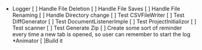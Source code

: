 * Logger
	[ ] Handle File Deletion
	[ ] Handle File Saves
	[ ] Handle File Renaming
	[ ] Handle Directory change
	[ ] Test CSVFileWriter
	[ ] Test DiffGenerator
	[ ] Test DocumentListenerImple
	[ ] Test ProjectInitializor
	[ ] Test scanner
	[ ] Test Generate Zip
	[ ] Create some sort of reminder every time a new tab is opened, so user can remember to start the log
*Animator
	[ ]Build it